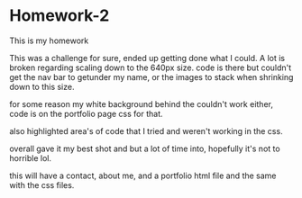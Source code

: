 # Homework-2
This is my homework 

This was a challenge for sure, ended up getting done what I could. A lot is broken regarding scaling down to the 640px size. code is there but couldn't get the nav bar to getunder my name, or the images to stack when shrinking down to this size. 

for some reason my white background behind the couldn't work either, code is on the portfolio page css for that. 

also highlighted area's of code that I tried and weren't working in the css. 

overall gave it my best shot and but a lot of time into, hopefully it's not to horrible lol. 

this will have a contact, about me, and a portfolio html file and the same with the css files. 
